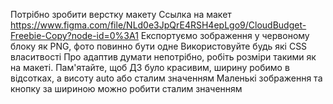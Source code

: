 Потрібно зробити верстку макету
Ссылка на макет https://www.figma.com/file/NLd0e3JpQrE4RSH4epLgo9/CloudBudget-Freebie-Copy?node-id=0%3A1
Експортуємо зображення у червоному блоку як PNG, фото повинно бути одне
Використовуйте будь які CSS власитвості
Про адаптив думати непотрібно, робіть розміри такими як на макеті.
Пам'ятайте, щоб ДЗ було красивим, ширину робимо в відсотках, а висоту auto або сталим значенням
Маленькі зображення та кнопку за шириною можно робити сталим значенням